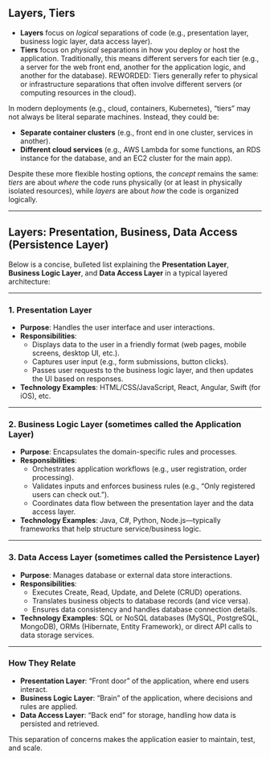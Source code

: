 
## Layers, Tiers

- **Layers** focus on _logical_ separations of code (e.g., presentation layer, business logic layer, data access layer).
- **Tiers** focus on _physical_ separations in how you deploy or host the application. Traditionally, this means different servers for each tier (e.g., a server for the web front end, another for the application logic, and another for the database). REWORDED: Tiers generally refer to physical or infrastructure separations that often involve different servers (or computing resources in the cloud).

In modern deployments (e.g., cloud, containers, Kubernetes), “tiers” may not always be literal separate machines. Instead, they could be:

- **Separate container clusters** (e.g., front end in one cluster, services in another).
- **Different cloud services** (e.g., AWS Lambda for some functions, an RDS instance for the database, and an EC2 cluster for the main app).

Despite these more flexible hosting options, the _concept_ remains the same: _tiers_ are about _where_ the code runs physically (or at least in physically isolated resources), while _layers_ are about _how_ the code is organized logically.

---

## Layers: Presentation, Business, Data Access (Persistence Layer)

Below is a concise, bulleted list explaining the **Presentation Layer**, **Business Logic Layer**, and **Data Access Layer** in a typical layered architecture:

---

### **1. Presentation Layer**

- **Purpose**: Handles the user interface and user interactions.
- **Responsibilities**:
    - Displays data to the user in a friendly format (web pages, mobile screens, desktop UI, etc.).
    - Captures user input (e.g., form submissions, button clicks).
    - Passes user requests to the business logic layer, and then updates the UI based on responses.
- **Technology Examples**: HTML/CSS/JavaScript, React, Angular, Swift (for iOS), etc.

---

### **2. Business Logic Layer** (sometimes called the **Application Layer**)

- **Purpose**: Encapsulates the domain-specific rules and processes.
- **Responsibilities**:
    - Orchestrates application workflows (e.g., user registration, order processing).
    - Validates inputs and enforces business rules (e.g., “Only registered users can check out.”).
    - Coordinates data flow between the presentation layer and the data access layer.
- **Technology Examples**: Java, C#, Python, Node.js—typically frameworks that help structure service/business logic.

---

### **3. Data Access Layer** (sometimes called the **Persistence Layer**)

- **Purpose**: Manages database or external data store interactions.
- **Responsibilities**:
    - Executes Create, Read, Update, and Delete (CRUD) operations.
    - Translates business objects to database records (and vice versa).
    - Ensures data consistency and handles database connection details.
- **Technology Examples**: SQL or NoSQL databases (MySQL, PostgreSQL, MongoDB), ORMs (Hibernate, Entity Framework), or direct API calls to data storage services.

---

### **How They Relate**

- **Presentation Layer**: “Front door” of the application, where end users interact.
- **Business Logic Layer**: “Brain” of the application, where decisions and rules are applied.
- **Data Access Layer**: “Back end” for storage, handling how data is persisted and retrieved.

This separation of concerns makes the application easier to maintain, test, and scale.